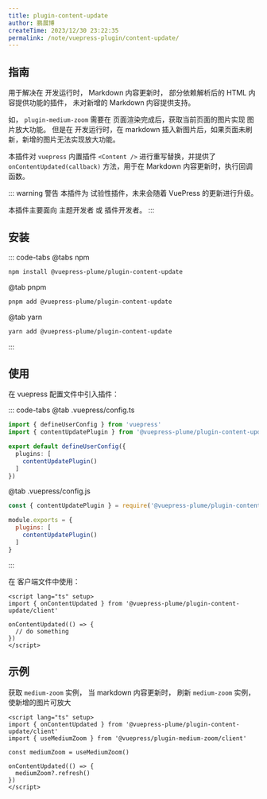 ```yaml
---
title: plugin-content-update
author: 鹏展博
createTime: 2023/12/30 23:22:35
permalink: /note/vuepress-plugin/content-update/
---
```


<Stamps
  :stamps="['nv', 'ndy', 'g']"
  repo="pengzhanbo/vuepress-theme-plume"
  subpath="plugins/plugin-content-update"
  package="@vuepress-plume/plugin-content-update"
/>


## 指南

用于解决在 开发运行时， Markdown 内容更新时， 部分依赖解析后的 HTML 内容提供功能的插件，
未对新增的 Markdown 内容提供支持。

如， `plugin-medium-zoom` 需要在 页面渲染完成后，获取当前页面的图片实现 图片放大功能。
但是在 开发运行时，在 markdown 插入新图片后，如果页面未刷新，新增的图片无法实现放大功能。

本插件对 `vuepress` 内置插件 `<Content />` 进行重写替换，并提供了 `onContentUpdated(callback)`
方法，用于在 Markdown 内容更新时，执行回调函数。

::: warning 警告
本插件为 试验性插件，未来会随着 VuePress 的更新进行升级。

本插件主要面向 主题开发者 或 插件开发者。
:::

## 安装

::: code-tabs
@tabs npm
```sh
npm install @vuepress-plume/plugin-content-update
```
@tab pnpm
```sh
pnpm add @vuepress-plume/plugin-content-update
```
@tab yarn
```sh
yarn add @vuepress-plume/plugin-content-update
```
:::

## 使用

在 vuepress 配置文件中引入插件：

::: code-tabs
@tab .vuepress/config.ts
``` ts
import { defineUserConfig } from 'vuepress'
import { contentUpdatePlugin } from '@vuepress-plume/plugin-content-update'

export default defineUserConfig({
  plugins: [
    contentUpdatePlugin()
  ]
})
```
@tab .vuepress/config.js
``` js
const { contentUpdatePlugin } = require('@vuepress-plume/plugin-content-update')

module.exports = {
  plugins: [
    contentUpdatePlugin()
  ]
}
```
:::

在 客户端文件中使用：

``` vue
<script lang="ts" setup>
import { onContentUpdated } from '@vuepress-plume/plugin-content-update/client'

onContentUpdated(() => {
  // do something
})
</script>
```


## 示例

获取 `medium-zoom` 实例， 当 markdown 内容更新时， 刷新 `medium-zoom` 实例，使新增的图片可放大

```vue
<script lang="ts" setup>
import { onContentUpdated } from '@vuepress-plume/plugin-content-update/client'
import { useMediumZoom } from '@vuepress/plugin-medium-zoom/client'

const mediumZoom = useMediumZoom()

onContentUpdated(() => {
  mediumZoom?.refresh()
})
</script>
```
